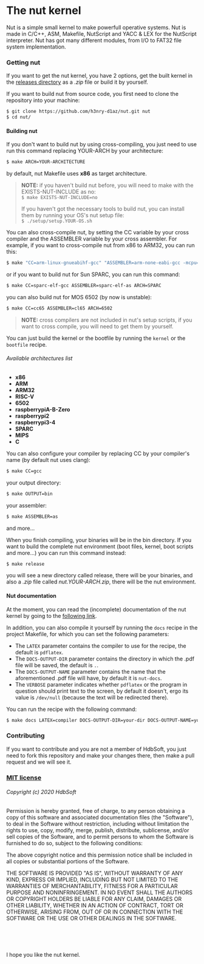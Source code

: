 The nut kernel
==============
Nut is a simple small kernel to make powerfull operative systems. Nut is made in C/C++, ASM, Makefile, NutScript and YACC & LEX for the NutScript interpreter. Nut has got many different modules, from I/O to FAT32 file system implementation.

### Getting nut
If you want to get the nut kernel, you have 2 options, get the built kernel in the [releases directory](https://github.com/h3nry-d1az/nut/releases) as a *.zip* file or build it by yourself.

If you want to build nut from source code, you first need to clone the repository into your machine:
```bash
$ git clone https://github.com/h3nry-d1az/nut.git nut
$ cd nut/
```

#### Building nut
If you don't want to build nut by using cross-compiling, you just need to use run this command replacing YOUR-ARCH by your architecture:
```bash
$ make ARCH=YOUR-ARCHITECTURE
```
by default, nut Makefile uses **x86** as target architecture.

> **NOTE:** if you haven't build nut before, you will need to make with the EXISTS-NUT-INCLUDE as no:\
> `$ make EXISTS-NUT-INCLUDE=no`
>
> If you haven't got the necessary tools to build nut, you can install them by running your OS's nut setup file:\
> `$ ./setup/setup.YOUR-OS.sh`

You can also cross-compile nut, by setting the CC variable by your cross compiler and the ASSEMBLER variable by your cross assembler. For example, if you want to cross-compile nut from x86 to ARM32, you can run this:
```bash
$ make "CC=arm-linux-gnueabihf-gcc" "ASSEMBLER=arm-none-eabi-gcc -mcpu=cortex-a7 -fpic -ffreestanding -c" ARCH=ARM32
```

or if you want to build nut for Sun SPARC, you can run this command:
```bash
$ make CC=sparc-elf-gcc ASSEMBLER=sparc-elf-as ARCH=SPARC
```

you can also build nut for MOS 6502 (by now is unstable):
```bash
$ make CC=cc65 ASSEMBLER=cl65 ARCH=6502
```

> **NOTE:** cross compilers are not included in nut's setup scripts, if you want to cross compile, you will need to get them by yourself.

You can just build the kernel or the bootfile by running the `kernel` or the `bootfile` recipe.


###### Available architectures list
- **x86**
- **ARM**
- **ARM32**
- **RISC-V**
- **6502**
- **raspberrypiA-B-Zero**
- **raspberrypi2**
- **raspberrypi3-4**
- **SPARC**
- **MIPS**
- **C**

You can also configure your compiler by replacing CC by your compiler's name (by default nut uses clang):
```bash
$ make CC=gcc
```

your output directory:
```bash
$ make OUTPUT=bin
```

your assembler:
```bash
$ make ASSEMBLER=as
```

and more...

When you finish compiling, your binaries will be in the bin directory. If you want to build the complete nut environment (boot files, kernel, boot scripts and more...) you can run this command instead:
```bash
$ make release
```

you will see a new directory called release, there will be your binaries, and also a *.zip* file called *nut.YOUR-ARCH.zip*, there will be the nut environment.

#### Nut documentation
At the moment, you can read the (incomplete) documentation of the nut kernel by going to the [following link](https://h3nry-d1az.github.io/nut/nut-docs.pdf).

In addition, you can also compile it yourself by running the `docs` recipe in the project Makefile, for which you can set the following parameters:
- The `LATEX` parameter contains the compiler to use for the recipe, the default is `pdflatex`.
- The `DOCS-OUTPUT-DIR` parameter contains the directory in which the .pdf file will be saved, the default is `.`.
- The `DOCS-OUTPUT-NAME` parameter contains the name that the aforementioned .pdf file will have, by default it is `nut-docs`.
- The `VERBOSE` parameter indicates whether `pdflatex` or the program in question should print text to the screen, by default it doesn't, ergo its value is `/dev/null` (because the text will be redirected there).

You can run the recipe with the following command:
```bash
$ make docs LATEX=compiler DOCS-OUTPUT-DIR=your-dir DOCS-OUTPUT-NAME=your-name VERBOSE=/dev/null
```

### Contributing
If you want to contribute and you are not a member of HdbSoft, you just need to fork this repository and make your changes there, then make a pull request and we will see it.


### [MIT license](LICENSE.md)

###### Copyright (c) 2020 HdbSoft

Permission is hereby granted, free of charge, to any person obtaining a copy
of this software and associated documentation files (the "Software"), to deal
in the Software without restriction, including without limitation the rights
to use, copy, modify, merge, publish, distribute, sublicense, and/or sell
copies of the Software, and to permit persons to whom the Software is
furnished to do so, subject to the following conditions:

The above copyright notice and this permission notice shall be included in all
copies or substantial portions of the Software.

THE SOFTWARE IS PROVIDED "AS IS", WITHOUT WARRANTY OF ANY KIND, EXPRESS OR
IMPLIED, INCLUDING BUT NOT LIMITED TO THE WARRANTIES OF MERCHANTABILITY,
FITNESS FOR A PARTICULAR PURPOSE AND NONINFRINGEMENT. IN NO EVENT SHALL THE
AUTHORS OR COPYRIGHT HOLDERS BE LIABLE FOR ANY CLAIM, DAMAGES OR OTHER
LIABILITY, WHETHER IN AN ACTION OF CONTRACT, TORT OR OTHERWISE, ARISING FROM,
OUT OF OR IN CONNECTION WITH THE SOFTWARE OR THE USE OR OTHER DEALINGS IN THE
SOFTWARE.

<br>
<br>
<br>

I hope you like the nut kernel.